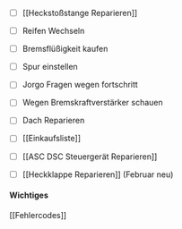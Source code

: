 - [ ] [[Heckstoßstange Reparieren]]
- [ ] Reifen Wechseln
- [ ] Bremsflüßigkeit kaufen
- [ ] Spur einstellen
- [ ] Jorgo Fragen wegen fortschritt
- [ ] Wegen Bremskraftverstärker schauen
- [ ] Dach Reparieren
- [ ] [[Einkaufsliste]]
- [ ]  [[ASC DSC Steuergerät Reparieren]]



- [ ] [[Heckklappe Reparieren]] (Februar neu)
#### Wichtiges

[[Fehlercodes]]
